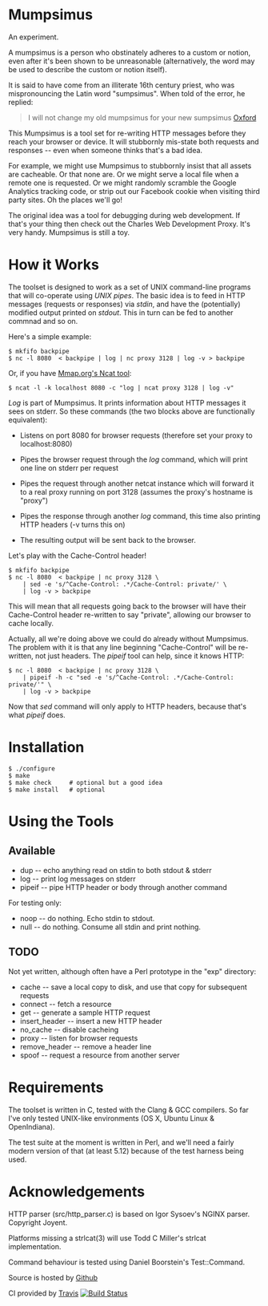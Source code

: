 Mumpsimus
=========

An experiment.

A mumpsimus is a person who obstinately adheres to a custom or notion,
even after it's been shown to be unreasonable (alternatively, the word
may be used to describe the custom or notion itself).

It is said to have come from an illiterate 16th century priest, who
was mispronouncing the Latin word "sumpsimus". When told of the error,
he replied:

> I will not change my old mumpsimus for your new sumpsimus
> [Oxford](http://oxforddictionaries.com/definition/english/mumpsimus)

This Mumpsimus is a tool set for re-writing HTTP messages before they
reach your browser or device. It will stubbornly mis-state both
requests and responses -- even when someone thinks that's a bad idea.

For example, we might use Mumpsimus to stubbornly insist that all
assets are cacheable. Or that none are. Or we might serve a local file
when a remote one is requested. Or we might randomly scramble the
Google Analytics tracking code, or strip out our Facebook cookie when
visiting third party sites. Oh the places we'll go!

The original idea was a tool for debugging during web development. If
that's your thing then check out the Charles Web Development
Proxy. It's very handy. Mumpsimus is still a toy.


How it Works
============

The toolset is designed to work as a set of UNIX command-line programs
that will co-operate using *UNIX pipes*. The basic idea is to feed in
HTTP messages (requests or responses) via *stdin*, and have the
(potentially) modified output printed on *stdout*. This in turn can be
fed to another commnad and so on.

Here's a simple example:

    $ mkfifo backpipe
    $ nc -l 8080  < backpipe | log | nc proxy 3128 | log -v > backpipe

Or, if you have [Mmap.org's Ncat tool](http://nmap.org/ncat/):

    $ ncat -l -k localhost 8080 -c "log | ncat proxy 3128 | log -v"

*Log* is part of Mumpsimus. It prints information about HTTP messages
it sees on stderr. So these commands (the two blocks above are
functionally equivalent):

  - Listens on port 8080 for browser requests (therefore set your
    proxy to localhost:8080)

  - Pipes the browser request through the *log* command, which will
    print one line on stderr per request

  - Pipes the request through another netcat instance which will
    forward it to a real proxy running on port 3128 (assumes the
    proxy's hostname is "proxy")

  - Pipes the response through another *log* command, this time also
    printing HTTP headers (-v turns this on)

  - The resulting output will be sent back to the browser.

Let's play with the Cache-Control header!

    $ mkfifo backpipe
    $ nc -l 8080  < backpipe | nc proxy 3128 \
        | sed -e 's/^Cache-Control: .*/Cache-Control: private/' \
        | log -v > backpipe

This will mean that all requests going back to the browser will have
their Cache-Control header re-written to say "private", allowing our
browser to cache locally.

Actually, all we're doing above we could do already without
Mumpsimus. The problem with it is that any line beginning
"Cache-Control" will be re-written, not just headers. The *pipeif*
tool can help, since it knows HTTP:

    $ nc -l 8080  < backpipe | nc proxy 3128 \
        | pipeif -h -c "sed -e 's/^Cache-Control: .*/Cache-Control: private/'" \
        | log -v > backpipe

Now that _sed_ command will only apply to HTTP headers, because that's
what *pipeif* does.


Installation
============

    $ ./configure
    $ make
    $ make check     # optional but a good idea
    $ make install   # optional


Using the Tools
===============

Available
---------

* dup -- echo anything read on stdin to both stdout & stderr
* log -- print log messages on stderr
* pipeif -- pipe HTTP header or body through another command

For testing only:

* noop -- do nothing. Echo stdin to stdout.
* null -- do nothing. Consume all stdin and print nothing.


TODO
----

Not yet written, although often have a Perl prototype in the "exp"
directory:

* cache -- save a local copy to disk, and use that copy for subsequent
  requests
* connect -- fetch a resource
* get -- generate a sample HTTP request
* insert_header -- insert a new HTTP header
* no_cache -- disable cacheing
* proxy -- listen for browser requests
* remove_header -- remove a header line
* spoof -- request a resource from another server


Requirements
============

The toolset is written in C, tested with the Clang & GCC compilers. So
far I've only tested UNIX-like environments (OS X, Ubuntu Linux &
OpenIndiana).

The test suite at the moment is written in Perl, and we'll need a
fairly modern version of that (at least 5.12) because of the test
harness being used.


Acknowledgements
================

HTTP parser (src/http_parser.c) is based on Igor Sysoev's NGINX
parser. Copyright Joyent.

Platforms missing a strlcat(3) will use Todd C Miller's strlcat
implementation.

Command behaviour is tested using Daniel Boorstein's Test::Command.

Source is hosted by [Github](http://github.com/hissohathair/mumpsimus)

CI provided by [Travis](https://travis-ci.org/hissohathair/mumpsimus/builds)
[![Build Status](https://travis-ci.org/hissohathair/mumpsimus.png)](https://travis-ci.org/hissohathir/mumpsimus)